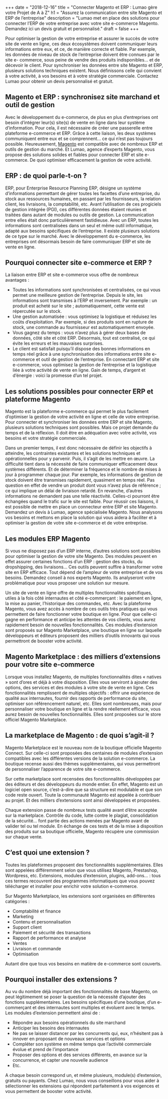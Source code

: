 +++
date = "2018-12-16"
title = "Connecter Magento et ERP : Lumao gère votre Projet de A à Z"
h1 = "Assurez la communication entre site Magento et ERP de l’entreprise"
description = "Lumao met en place des solutions pour connecter l’ERP de votre entreprise avec votre site e-commerce Magento. Demandez ici un devis gratuit et personnalisé."
draft = false
+++

Pour optimiser la gestion de votre entreprise et assurer le succès de votre site de vente en ligne, ces
deux écosystèmes doivent communiquer leurs informations entre eux, et ce, de manière correcte et
fiable. Par exemple, les données de niveau de stock de l’entreprise doivent être connues par le site e-
commerce, sous peine de vendre des produits indisponibles… et de décevoir le client. Pour
synchroniser les données entre site Magento et ERP, plusieurs solutions techniques existent. Nous
définissons celle qui convient à votre activité, à vos besoins et à votre stratégie commerciale.
Contactez Lumao pour obtenir un devis personnalisé et gratuit.

## Magento et ERP : synchronisez site marchand et outil de gestion

Avec le développement du e-commerce, de plus en plus d’entreprises ont besoin d’intégrer leur(s)
site(s) de vente en ligne dans leur système d’information. Pour cela, il est nécessaire de créer une
passerelle entre plateforme e-commerce et ERP. Grâce à cette liaison, les deux systèmes
communiquent entre eux et se comprennent… ce qui n’est pas toujours possible. Heureusement,
[Magento](/ecommerce/cms/magento/) est compatible avec de nombreux ERP et outils de gestion du marché. Et Lumao, agence
d’experts Magento, vous propose des solutions solides et fiables pour connecter ERP et site e-
commerce. De quoi optimiser efficacement la gestion de votre activité.

## ERP : de quoi parle-t-on ?

ERP, pour Enterprise Resource Planning ERP, désigne un système d’informations permettant de gérer
toutes les facettes d’une entreprise, du stock aux ressources humaines, en passant par les
fournisseurs, la relation client, les livraisons, la comptabilité, etc. Avant l’utilisation de ces progiciels
de gestion intégrée (PGI), ces différentes données étaient réunies et traitées dans autant de modules
ou outils de gestion. La communication entre elles était donc particulièrement fastidieuse. Avec un
ERP, toutes les informations sont centralisées dans un seul et même outil informatique, adapté aux
besoins spécifiques de l’entreprise. Il existe plusieurs solutions de ce type sur le marché.
Avec le développement du e-commerce, les entreprises ont désormais besoin de faire communiquer
ERP et site de vente en ligne.

## Pourquoi connecter site e-commerce et ERP ?

La liaison entre ERP et site e-commerce vous offre de nombreux avantages :
- Toutes les informations sont synchronisées et centralisées, ce qui vous permet une meilleure
gestion de l’entreprise. Depuis le site, les informations sont transmises à l’ERP et
inversement. Par exemple : un produit est acheté sur le site ; automatiquement, cette vente
est répercutée sur le stock.
- Une gestion automatisée : vous optimisez la logistique et réduisez les coûts d’exploitation.
Par exemple, si des produits sont en rupture de stock, une commande au fournisseur est
automatiquement envoyée.
- Vous gagnez du temps : vous n’avez plus à gérer deux bases de données, côté site et côté
ERP. Désormais, tout est centralisé, ce qui évite les erreurs et les mauvaises surprises.
- Le client est satisfait puisqu’il dispose des bonnes informations en temps réel grâce à une
synchronisation des informations entre site e-commerce et outil de gestion de l’entreprise.
En connectant ERP et site e-commerce, vous optimisez la gestion de l’entreprise et la logistique liée à
votre activité de vente en ligne. Gain de temps, d’argent et d’énergie : voici la promesse d’un tel
projet.

## Les solutions possibles pour connecter ERP et plateforme Magento

Magento est la plateforme e-commerce qui permet le plus facilement d’optimiser la gestion de votre
activité en ligne et celle de votre entreprise. Pour connecter et synchroniser les données entre ERP et
site Magento, plusieurs solutions techniques sont possibles. Mais ce projet demande du temps et de
la réflexion. Il doit être en adéquation avec votre activité, vos besoins et votre stratégie commerciale.

Dans un premier temps, il est donc nécessaire de définir les objectifs à atteindre, les contraintes
existantes et les solutions techniques et opérationnelles pour y parvenir. Puis, il s’agit de les mettre
en œuvre. La difficulté tient dans la nécessité de faire communiquer efficacement deux systèmes
différents. Et de déterminer la fréquence et le nombre de mises à jour à programmer chaque jour.
Par exemple, les informations de gestion de stock doivent être transmises rapidement, quasiment en
temps réel. Pas question en effet de vendre un produit dont vous n’avez plus de référence ; ce qui
implique un délai de livraison retardé. En revanche, d’autres informations ne demandent pas une
telle réactivité. Celles-ci pourront être échangées quand le trafic sur le site est faible.
Pour réussir ces liaisons, il est possible de mettre en place un connecteur entre ERP et site Magento.
Demandez un devis à Lumao, agence spécialisée Magento. Nous analysons vos besoins et mettons en
place la solution qui vous aidera à faciliter et à optimiser la gestion de votre site e-commerce et de
votre entreprise.

## Les modules ERP Magento

Si vous ne disposez pas d’un ERP interne, d’autres solutions sont possibles pour optimiser la gestion
de votre site Magento. Des modules peuvent en effet assurer certaines fonctions d’un ERP : gestion
des stocks, du dropshipping, des livraisons… Ces outils peuvent suffire à transformer votre site en
ERP efficace. Tout dépend de l’ampleur de votre entreprise et de vos besoins. Demandez conseil à
nos experts Magento. Ils analyseront votre problématique pour vous proposer une solution sur
mesure.



Un site de vente en ligne offre de multiples fonctionnalités spécifiques, utiles à la fois côté internautes et côté e-commerçant : le paiement en ligne, la mise au panier, l’historique des commandes, etc. Avec la plateforme Magento, vous avez accès à nombre de ces outils très pratiques qui vous permettent de faire fonctionner votre boutique en ligne. Pour que celle-ci gagne en performance et anticipe les attentes de vos clients, vous aurez rapidement besoin de nouvelles fonctionnalités. Ces modules d’extension sont proposés sur Magento Marketplace, une boutique en ligne sur laquelle développeurs et éditeurs proposent des milliers d’outils innovants qui vous permettront de booster votre activité.
 
## Magento Marketplace : des milliers d’extensions pour votre site e-commerce

Lorsque vous installez Magento, de multiples fonctionnalités dites « natives » sont d’ores et déjà à votre disposition. Elles vous serviront à ajouter des options, des services et des modules à votre site de vente en ligne. Ces fonctionnalités remplissent de multiples objectifs : offrir une expérience de qualité aux internautes, fournir des rapports de performance du site, optimiser son référencement naturel, etc. Elles sont nombreuses, mais pour personnaliser votre boutique en ligne et la rendre réellement efficace, vous aurez besoin de nouvelles fonctionnalités. Elles sont proposées sur le store officiel Magento Marketplace.

## La marketplace de Magento : de quoi s’agit-il ?

Magento Marketplace est le nouveau nom de la boutique officielle Magento Connect. Sur celle-ci sont proposées des centaines de modules d’extension compatibles avec les différentes versions de la solution e-commerce. La boutique recense aussi des thèmes supplémentaires, qui vous permettront de personnaliser l’apparence de votre site e-commerce.

Sur cette marketplace sont recensées des fonctionnalités développées par des éditeurs et des développeurs du monde entier. En effet, Magento est un logiciel open source, c’est-à-dire que sa structure est modulable et que son code reste ouvert. Toute la communauté Magento est appelée à contribuer au projet. Et des milliers d’extensions sont ainsi développées et proposées.

Chaque extension passe de nombreux tests qualité avant d’être acceptée sur la marketplace. Contrôle du code, lutte contre le plagiat, consolidation de la sécurité… font partie des actions menées par Magento avant de valider tel ou tel module. En échange de ces tests et de la mise à disposition des produits sur sa boutique officielle, Magento récupère une commission sur chaque vente.

## C’est quoi une extension ?

Toutes les plateformes proposent des fonctionnalités supplémentaires. Elles sont appelées différemment selon que vous utilisez Magento, Prestashop, Wordpress, etc. Extensions, modules d’extension, plugins, add-ons… : tous ces termes recouvrent des programmes informatiques que vous pouvez télécharger et installer pour enrichir votre solution e-commerce.

Sur Magento Marketplace, les extensions sont organisées en différentes catégories :

-	Comptabilité et finance  
-	Marketing
-	Contenu et personnalisation
-	Support client
-	Paiement et sécurité des transactions
-	Rapport de performance et analyse
-	Ventes
-	Livraison et commande
-	Optimisation 

Autant dire que tous vos besoins en matière de e-commerce sont couverts.

## Pourquoi installer des extensions ?

Au vu du nombre déjà important des fonctionnalités de base Magento, on peut légitimement se poser la question de la nécessité d’ajouter des fonctions supplémentaires. Les besoins spécifiques d’une boutique, d’un e-commerçant et des internautes sont multiples et évoluent avec le temps. Les modules d’extension permettent ainsi de :

-	Répondre aux besoins opérationnels du site marchand
-	Anticiper les besoins des internautes
-	Ne pas se laisser distancer par les concurrents qui, eux, n’hésitent pas à innover en proposant de nouveaux services et options
-	Compléter son système en même temps que l’activité commerciale évolue et prend de l’importance
-	Proposer des options et des services différents, en avance sur la concurrence, et capter une nouvelle audience
-	Etc.

A chaque besoin correspond un, et même plusieurs, module(s) d’extension, gratuits ou payants. Chez Lumao, nous vous conseillons pour vous aider à sélectionner les extensions qui répondent parfaitement à vos exigences et vous permettent de booster votre activité.
